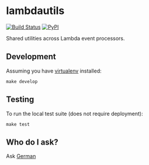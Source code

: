 lambdautils
============

[![Build Status](https://travis-ci.com/InnovativeTravel/humilis-lambdautils.svg?token=hmq4YbNZBSHyLZzpqBCq&branch=master)](https://travis-ci.com/InnovativeTravel/humilis-lambdautils)
[![PyPI](https://img.shields.io/pypi/v/humilis-lambdautils.svg?style=flat)](https://pypi.python.org/pypi/humilis-lambdautils)

Shared utilities across Lambda event processors.


## Development

Assuming you have [virtualenv][virtualenv] installed:

[virtualenv]: https://virtualenv.readthedocs.org/en/latest/

```
make develop
```


## Testing

To run the local test suite (does not require deployment):

```
make test
```


## Who do I ask?

Ask [German](mailto:german@innovativetravel.eu)
